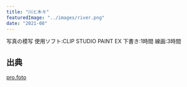 ```yaml
---
title: "川と木々"
featuredImage: "../images/river.png"
date: "2021-08"
---
```


写真の模写
使用ソフト:CLIP STUDIO PAINT EX
下書き:1時間
線画:3時間

## 出典
[pro.foto](https://pro-foto.jp/free/product_info.php/cPath/21_26_51/products_id/1361)
